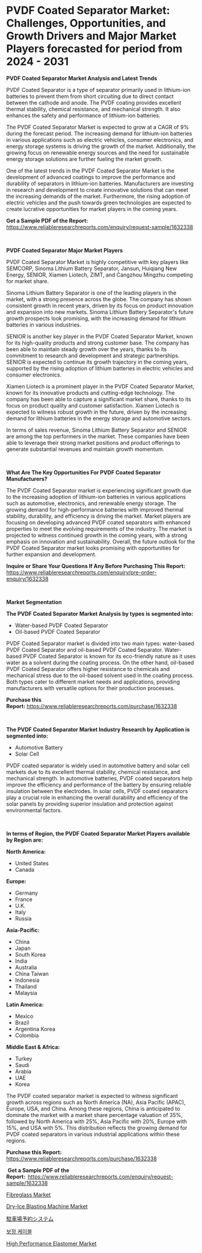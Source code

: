 <p><h1>PVDF Coated Separator Market: Challenges, Opportunities, and Growth Drivers and Major Market Players forecasted for period from 2024 - 2031</h1></p><p><strong>PVDF Coated Separator Market Analysis and Latest Trends</strong></p>
<p><p>PVDF Coated Separator is a type of separator primarily used in lithium-ion batteries to prevent them from short circuiting due to direct contact between the cathode and anode. The PVDF coating provides excellent thermal stability, chemical resistance, and mechanical strength. It also enhances the safety and performance of lithium-ion batteries.</p><p>The PVDF Coated Separator Market is expected to grow at a CAGR of 9% during the forecast period. The increasing demand for lithium-ion batteries in various applications such as electric vehicles, consumer electronics, and energy storage systems is driving the growth of the market. Additionally, the growing focus on renewable energy sources and the need for sustainable energy storage solutions are further fueling the market growth.</p><p>One of the latest trends in the PVDF Coated Separator Market is the development of advanced coatings to improve the performance and durability of separators in lithium-ion batteries. Manufacturers are investing in research and development to create innovative solutions that can meet the increasing demands of the market. Furthermore, the rising adoption of electric vehicles and the push towards green technologies are expected to create lucrative opportunities for market players in the coming years.</p></p>
<p><strong>Get a Sample PDF of the Report:&nbsp;</strong> <a href="https://www.reliableresearchreports.com/enquiry/request-sample/1632338">https://www.reliableresearchreports.com/enquiry/request-sample/1632338</a></p>
<p>&nbsp;</p>
<p><strong>PVDF Coated Separator Major Market Players</strong></p>
<p><p>PVDF Coated Separator Market is highly competitive with key players like SEMCORP, Sinoma Lithium Battery Separator, Jansun, Huiqiang New Energy, SENIOR, Xiamen Liotech, ZIMT, and Cangzhou Mingzhu competing for market share.</p><p>Sinoma Lithium Battery Separator is one of the leading players in the market, with a strong presence across the globe. The company has shown consistent growth in recent years, driven by its focus on product innovation and expansion into new markets. Sinoma Lithium Battery Separator's future growth prospects look promising, with the increasing demand for lithium batteries in various industries.</p><p>SENIOR is another key player in the PVDF Coated Separator Market, known for its high-quality products and strong customer base. The company has been able to maintain steady growth over the years, thanks to its commitment to research and development and strategic partnerships. SENIOR is expected to continue its growth trajectory in the coming years, supported by the rising adoption of lithium batteries in electric vehicles and consumer electronics.</p><p>Xiamen Liotech is a prominent player in the PVDF Coated Separator Market, known for its innovative products and cutting-edge technology. The company has been able to capture a significant market share, thanks to its focus on product quality and customer satisfaction. Xiamen Liotech is expected to witness robust growth in the future, driven by the increasing demand for lithium batteries in the energy storage and automotive sectors.</p><p>In terms of sales revenue, Sinoma Lithium Battery Separator and SENIOR are among the top performers in the market. These companies have been able to leverage their strong market positions and product offerings to generate substantial revenues and maintain growth momentum.</p></p>
<p>&nbsp;</p>
<p><strong>What Are The Key Opportunities For PVDF Coated Separator Manufacturers?</strong></p>
<p><p>The PVDF Coated Separator market is experiencing significant growth due to the increasing adoption of lithium-ion batteries in various applications such as automotive, electronics, and renewable energy storage. The growing demand for high-performance batteries with improved thermal stability, durability, and efficiency is driving the market. Market players are focusing on developing advanced PVDF coated separators with enhanced properties to meet the evolving requirements of the industry. The market is projected to witness continued growth in the coming years, with a strong emphasis on innovation and sustainability. Overall, the future outlook for the PVDF Coated Separator market looks promising with opportunities for further expansion and development.</p></p>
<p><strong>Inquire or Share Your Questions If Any Before Purchasing This Report:</strong> <a href="https://www.reliableresearchreports.com/enquiry/pre-order-enquiry/1632338">https://www.reliableresearchreports.com/enquiry/pre-order-enquiry/1632338</a></p>
<p>&nbsp;</p>
<p><strong>Market Segmentation</strong></p>
<p><strong>The PVDF Coated Separator Market Analysis by types is segmented into:</strong></p>
<p><ul><li>Water-based PVDF Coated Separator</li><li>Oil-based PVDF Coated Separator</li></ul></p>
<p><p>PVDF Coated Separator market is divided into two main types: water-based PVDF Coated Separator and oil-based PVDF Coated Separator. Water-based PVDF Coated Separator is known for its eco-friendly nature as it uses water as a solvent during the coating process. On the other hand, oil-based PVDF Coated Separator offers higher resistance to chemicals and mechanical stress due to the oil-based solvent used in the coating process. Both types cater to different market needs and applications, providing manufacturers with versatile options for their production processes.</p></p>
<p><strong>Purchase this Report:&nbsp;</strong><a href="https://www.reliableresearchreports.com/purchase/1632338">https://www.reliableresearchreports.com/purchase/1632338</a></p>
<p>&nbsp;</p>
<p><strong>The PVDF Coated Separator Market Industry Research by Application is segmented into:</strong></p>
<p><ul><li>Automotive Battery</li><li>Solar Cell</li></ul></p>
<p><p>PVDF coated separator is widely used in automotive battery and solar cell markets due to its excellent thermal stability, chemical resistance, and mechanical strength. In automotive batteries, PVDF coated separators help improve the efficiency and performance of the battery by ensuring reliable insulation between the electrodes. In solar cells, PVDF coated separators play a crucial role in enhancing the overall durability and efficiency of the solar panels by providing superior insulation and protection against environmental factors.</p></p>
<p>&nbsp;</p>
<p><strong>In terms of Region, the PVDF Coated Separator Market Players available by Region are:</strong></p>
<p>
    <p> <strong> North America: </strong>
        <ul>
            <li>United States</li>
            <li>Canada</li>
        </ul>
        </p> 
    <p> <strong> Europe: </strong>
        <ul>
            <li>Germany</li>
            <li>France</li>
            <li>U.K.</li>
            <li>Italy</li>
            <li>Russia</li>
        </ul>
        </p> 
    <p> <strong> Asia-Pacific: </strong>
        <ul>
            <li>China</li>
            <li>Japan</li>
            <li>South Korea</li>
            <li>India</li>
            <li>Australia</li>
            <li>China Taiwan</li>
            <li>Indonesia</li>
            <li>Thailand</li>
            <li>Malaysia</li>
        </ul>
        </p> 
    <p> <strong> Latin America: </strong>
        <ul>
            <li>Mexico</li>
            <li>Brazil</li>
            <li>Argentina Korea</li>
            <li>Colombia</li>
        </ul>
        </p> 
    <p> <strong> Middle East & Africa: </strong>
        <ul>
            <li>Turkey</li>
            <li>Saudi</li>
            <li>Arabia</li>
            <li>UAE</li>
            <li>Korea</li>
        </ul>
    </p>
    </p>
<p><p>The PVDF coated separator market is expected to witness significant growth across regions such as North America (NA), Asia Pacific (APAC), Europe, USA, and China. Among these regions, China is anticipated to dominate the market with a market share percentage valuation of 35%, followed by North America with 25%, Asia Pacific with 20%, Europe with 15%, and USA with 5%. This distribution reflects the growing demand for PVDF coated separators in various industrial applications within these regions.</p></p>
<p><strong>Purchase this Report: </strong><a href="https://www.reliableresearchreports.com/purchase/1632338">https://www.reliableresearchreports.com/purchase/1632338</a></p>
<p>&nbsp;<strong>Get a Sample PDF of the Report:&nbsp;&nbsp;</strong><a href="https://www.reliableresearchreports.com/enquiry/request-sample/1632338">https://www.reliableresearchreports.com/enquiry/request-sample/1632338</a></p>
<p><strong></strong></p>
<p><p><a href="https://view.publitas.com/reportprime-1/fibreglass-market-size-and-growth-market-segmentation-regional-and-country-breakdowns-and-market-trends-for-period-from-2024-2031/">Fibreglass Market</a></p><p><a href="https://funky-papaya-cf4.notion.site/Dry-Ice-Blasting-Machine-Market-Challenges-Opportunities-and-Growth-Drivers-and-Major-Market-Play-d583c5213c7d474e9af65f3fdbbd7fc2">Dry-Ice Blasting Machine Market</a></p><p><a href="https://medium.com/@presleymertz2021/%E9%A7%90%E8%BB%8A%E5%A0%B4%E4%BA%88%E7%B4%84%E3%82%B7%E3%82%B9%E3%83%86%E3%83%A0%E5%B8%82%E5%A0%B4-2031%E5%B9%B4%E3%81%BE%E3%81%A7%E3%81%AE%E3%83%88%E3%83%AC%E3%83%B3%E3%83%89-%E4%BA%88%E6%B8%AC-%E7%AB%B6%E4%BA%89%E5%88%86%E6%9E%90-eab4bb79ed8d">駐車場予約システム</a></p><p><a href="https://medium.com/@duttgfgzg7325/%EB%B3%B5%ED%98%B8-%EB%B3%B4%EC%83%81-%EC%BC%80%EC%9D%B4%EB%B8%94-%EC%8B%9C%EC%9E%A5-%EC%A7%80%ED%91%9C-%ED%95%B4%EB%8F%85-%EC%8B%9C%EC%9E%A5-%EC%A0%90%EC%9C%A0%EC%9C%A8-%ED%8A%B8%EB%A0%8C%EB%93%9C-%EB%B0%8F-%EC%84%B1%EC%9E%A5-%ED%8C%A8%ED%84%B4-3b71ebd0207f">보정 케이블</a></p><p><a href="https://view.publitas.com/reportprime-1/high-performance-elastomer-market-offer-valuable-insights-into-market-size-market-share-market-trends-and-projections-spanning-from-2024-to-2031/">High Performance Elastomer Market</a></p></p>